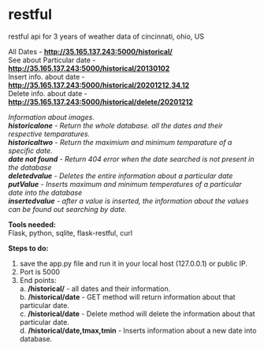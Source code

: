 # restful      
restful api for 3 years of weather data of cincinnati, ohio, US    
    
All Dates                 - **http://35.165.137.243:5000/historical/**     
See about Particular date - **http://35.165.137.243:5000/historical/20130102**      
Insert info. about date   - **http://35.165.137.243:5000/historical/20201212,34,12**       
Delete info. about date   - **http://35.165.137.243:5000/historical/delete/20201212**     
    
*Information about images.    
**historicalone**   - Return the whole database. all the dates and their respective temparatures.     
**historicaltwo**   - Return the maximium and minimum temparature of a specific date.     
**date not found**  - Return 404 error when the date searched is not present in the database    
**deletedvalue**    - Deletes the entire information about a particular date     
**putValue**        - Inserts maximum and minimum temperatures of a particular date into the database     
**insertedvalue**   - after a value is inserted, the information about the values can be found out searching by date.*     
      
**Tools needed:**    
  Flask, python, sqlite, flask-restful, curl      
       
**Steps to do:**     
1. save the app.py file and run it in your local host (127.0.0.1) or public IP.     
2. Port is 5000     
3. End points:      
  a.  **/historical/**                - all dates and their information.     
  b.  **/historical/date**            - GET method will return information about that particular date.       
  c.  **/historical/date**            - Delete method will delete the information about that particular date.          
  d.  **/historical/date,tmax,tmin**  - Inserts information about a new date into database.      
 
 
